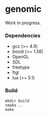genomic
=======

Work in progress.

### Dependencies ###

* gcc (>= 4.9)
* boost (>= 1.56)
* OpenGL
* SDL
* freetype
* ftgl
* lua (>= 5.1)

### Build ###

    mkdir build
    cmake ..
    make

